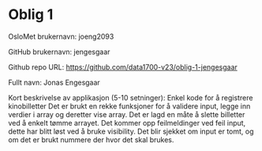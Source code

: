 Oblig 1
=======
OsloMet brukernavn: joeng2093

GitHub brukernavn: jengesgaar

Github repo URL: https://github.com/data1700-v23/oblig-1-jengesgaar

Fullt navn: Jonas Engesgaar

Kort beskrivelse av applikasjon (5-10 setninger):
Enkel kode for å registrere kinobilletter
Det er brukt en rekke funksjoner for å validere input, legge inn verdier i array og deretter vise array.
Det er lagd en måte å slette billetter ved å enkelt tømme arrayet.
Det kommer opp feilmeldinger ved feil input, dette har blitt løst ved å bruke visibility.
Det blir sjekket om input er tomt, og om det er brukt nummere der hvor det skal brukes.